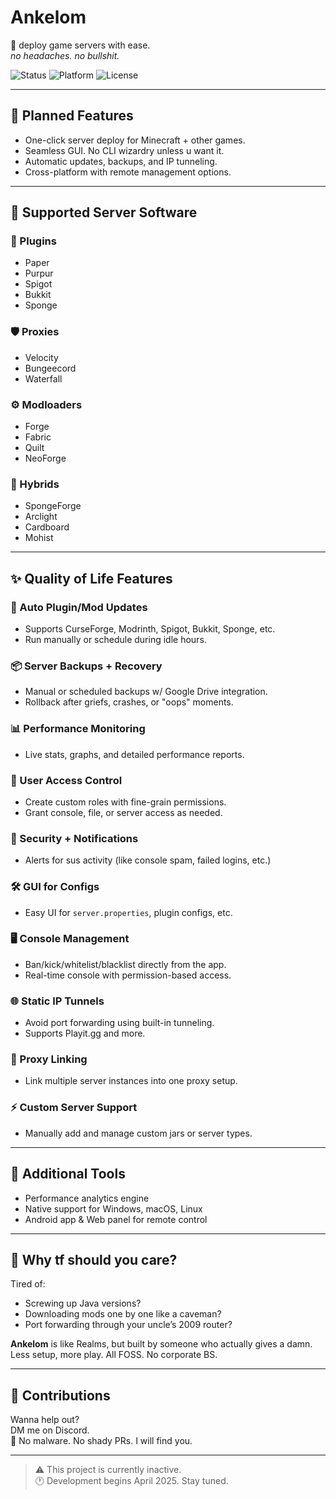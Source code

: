 # Ankelom  
🚀 deploy game servers with ease.  
*no headaches. no bullshit.*

![Status](https://img.shields.io/badge/status-inactive%20(dev%20starts%20April)-blue)
![Platform](https://img.shields.io/badge/platform-win%20%7C%20mac%20%7C%20linux%20%7C%20android-lightgrey)
![License](https://img.shields.io/badge/license-WTFPL-critical)

---

## 🔧 Planned Features
- One-click server deploy for Minecraft + other games.
- Seamless GUI. No CLI wizardry unless u want it.
- Automatic updates, backups, and IP tunneling.
- Cross-platform with remote management options.

---

## 🧩 Supported Server Software

### 🧱 Plugins
- Paper  
- Purpur  
- Spigot  
- Bukkit  
- Sponge  

### 🛡️ Proxies  
- Velocity  
- Bungeecord  
- Waterfall  

### ⚙️ Modloaders  
- Forge  
- Fabric  
- Quilt  
- NeoForge  

### 🔀 Hybrids  
- SpongeForge  
- Arclight  
- Cardboard  
- Mohist  

---

## ✨ Quality of Life Features

### 🔄 Auto Plugin/Mod Updates
- Supports CurseForge, Modrinth, Spigot, Bukkit, Sponge, etc.
- Run manually or schedule during idle hours.

### 📦 Server Backups + Recovery  
- Manual or scheduled backups w/ Google Drive integration.  
- Rollback after griefs, crashes, or "oops" moments.

### 📊 Performance Monitoring  
- Live stats, graphs, and detailed performance reports.

### 👥 User Access Control  
- Create custom roles with fine-grain permissions.
- Grant console, file, or server access as needed.

### 🔐 Security + Notifications  
- Alerts for sus activity (like console spam, failed logins, etc.)

### 🛠️ GUI for Configs  
- Easy UI for `server.properties`, plugin configs, etc.

### 🖥️ Console Management  
- Ban/kick/whitelist/blacklist directly from the app.
- Real-time console with permission-based access.

### 🌐 Static IP Tunnels  
- Avoid port forwarding using built-in tunneling.
- Supports Playit.gg and more.

### 🔗 Proxy Linking  
- Link multiple server instances into one proxy setup.

### ⚡ Custom Server Support  
- Manually add and manage custom jars or server types.

---

## 🧰 Additional Tools

- Performance analytics engine  
- Native support for Windows, macOS, Linux  
- Android app & Web panel for remote control  

---

## 😤 Why tf should you care?

Tired of:
- Screwing up Java versions?
- Downloading mods one by one like a caveman?
- Port forwarding through your uncle’s 2009 router?

**Ankelom** is like Realms, but built by someone who actually gives a damn.  
Less setup, more play. All FOSS. No corporate BS.

---

## 💬 Contributions

Wanna help out?  
DM me on Discord.  
🚫 No malware. No shady PRs. I will find you.

---

> ⚠️ This project is currently inactive.  
> 🕐 Development begins April 2025. Stay tuned.
